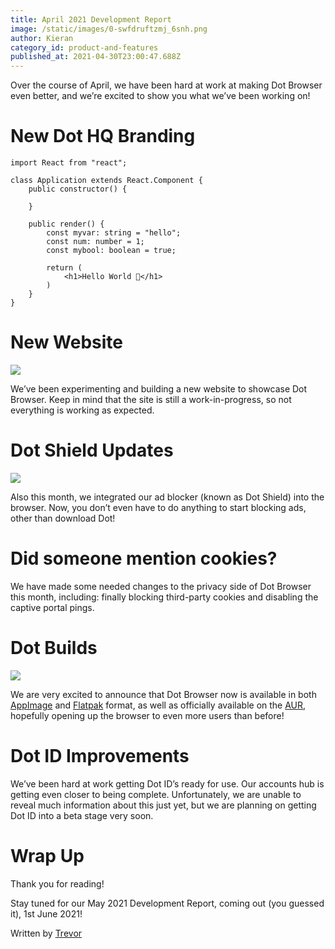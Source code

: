 ```yaml
---
title: April 2021 Development Report
image: /static/images/0-swfdruftzmj_6snh.png
author: Kieran
category_id: product-and-features
published_at: 2021-04-30T23:00:47.688Z
---
```

Over the course of April, we have been hard at work at making Dot Browser even better, and we’re excited to show you what we’ve been working on!

# New Dot HQ Branding

```tsx
import React from "react";

class Application extends React.Component {
    public constructor() {

    }

    public render() {
        const myvar: string = "hello";
        const num: number = 1;
        const mybool: boolean = true;

        return (
            <h1>Hello World 👋</h1>
        )
    }
}
```

# New Website

![](https://miro.medium.com/max/2543/1*0xBZscvc6_L647QbB5ey7w.png)

We’ve been experimenting and building a new website to showcase Dot Browser. Keep in mind that the site is still a work-in-progress, so not everything is working as expected.

# Dot Shield Updates

![](https://miro.medium.com/max/700/0*OyEsmhD6mQveMyVa.png)

Also this month, we integrated our ad blocker (known as Dot Shield) into the browser. Now, you don’t even have to do anything to start blocking ads, other than download Dot!

# Did someone mention cookies?

We have made some needed changes to the privacy side of Dot Browser this month, including: finally blocking third-party cookies and disabling the captive portal pings.

# Dot Builds

![](https://miro.medium.com/max/700/0*B9S193B2dBsGc8kh.png)

We are very excited to announce that Dot Browser now is available in both [AppImage](https://github.com/dothq/browser-desktop/releases/latest/download/Dot_Browser-x86-64.AppImage) and [Flatpak](https://github.com/dothq/browser-desktop/releases/latest/download/dot-nightly.flatpak) format, as well as officially available on the [AUR](https://aur.archlinux.org/packages/dot-bin/), hopefully opening up the browser to even more users than before!

# Dot ID Improvements

We’ve been hard at work getting Dot ID’s ready for use. Our accounts hub is getting even closer to being complete. Unfortunately, we are unable to reveal much information about this just yet, but we are planning on getting Dot ID into a beta stage very soon.

# Wrap Up

Thank you for reading!

Stay tuned for our May 2021 Development Report, coming out (you guessed it), 1st June 2021!

Written by [Trevor](https://trevorthalacker.com)